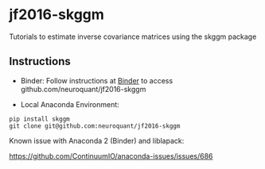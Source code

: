 # jf2016-skggm

Tutorials to estimate inverse covariance matrices using the skggm package

## Instructions


- Binder: Follow instructions at [Binder](http://mybinder.org) to access github.com/neuroquant/jf2016-skggm

- Local Anaconda Environment:

```
pip install skggm
git clone git@github.com:neuroquant/jf2016-skggm
```

Known issue with Anaconda 2 (Binder) and liblapack:

https://github.com/ContinuumIO/anaconda-issues/issues/686